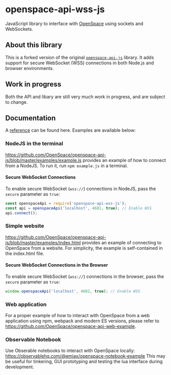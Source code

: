 # openspace-api-wss-js
JavaScript library to interface with [OpenSpace](https://github.com/OpenSpace/OpenSpace) using sockets and WebSockets.

## About this library
This is a forked version of the original [`openspace-api-js`](https://github.com/OpenSpace/openspace-api-js) library. It adds support for secure WebSocket (WSS) connections in both Node.js and browser environments.

## Work in progress
Both the API and libary are still very much work in progress, and are subject to change.

## Documentation

A [reference](https://openspace.github.io/openspace-api-js) can be found here. Examples are available below:

### NodeJS in the terminal
https://github.com/OpenSpace/openspace-api-js/blob/master/examples/example.js provides an example of how to connect from a NodeJS. To run it, run `npm example.js` in a terminal.

#### Secure WebSocket Connections
To enable secure WebSocket (`wss://`) connections in NodeJS, pass the `secure` parameter as `true`:
```javascript
const openspaceApi = require('openspace-api-wss-js');
const api = openspaceApi('localhost', 4681, true); // Enable WSS
api.connect();
```

### Simple website
https://github.com/OpenSpace/openspace-api-js/blob/master/examples/index.html provides an example of connecting to OpenSpace from a website. For simplicity, the example is self-contained in the index.html file.

#### Secure WebSocket Connections in the Browser
To enable secure WebSocket (`wss://`) connections in the browser, pass the `secure` parameter as `true`:
```javascript
window.openspaceApi('localhost', 4682, true); // Enable WSS
```

### Web application
For a proper example of how to interact with OpenSpace from a web application using npm, webpack and modern ES versions, please refer to https://github.com/OpenSpace/openspace-api-web-example.


### Observable Notebook
Use Obserable notebooks to interact with OpenSpace locally:
https://observablehq.com/@emiax/openspace-notebook-example
This may be useful for tinkering, GUI prototyping and testing the lua interface during development.
